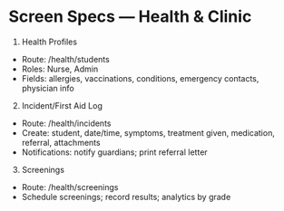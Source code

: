 # Screen Specs — Health & Clinic

1) Health Profiles
- Route: /health/students
- Roles: Nurse, Admin
- Fields: allergies, vaccinations, conditions, emergency contacts, physician info

2) Incident/First Aid Log
- Route: /health/incidents
- Create: student, date/time, symptoms, treatment given, medication, referral, attachments
- Notifications: notify guardians; print referral letter

3) Screenings
- Route: /health/screenings
- Schedule screenings; record results; analytics by grade

